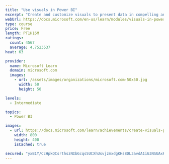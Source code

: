 ```yaml
---
title: "Use visuals in Power BI"
excerpt: "Create and customize visuals to present data in compelling and insightful ways."
webUrl: https://docs.microsoft.com/en-us/learn/modules/visuals-in-power-bi/
type: course
price: Free
length: PT1H16M
ratings:
  count: 4567
  average: 4.7523537
heat: 63

provider:
  name: Microsoft Learn
  domain: microsoft.com
  images:
    - url: /assets/images/organizations/microsoft.com-50x50.jpg
      width: 50
      height: 50

levels:
  - Intermediate

topics:
  - Power BI

images:
  - url: https://docs.microsoft.com/learn/achievements/create-visuals-power-bi-desktop-social.png
    width: 800
    height: 400
    isCached: true

secured: "yxB1Y/CcHpkQCsrthszNIbGcqs5UCXhUsvjzmxdgKHs8DL3avdA1iG3NSUAxRvaS8XlXBsgVfgBA82XMp4FwJneFQ6jtT81BZhp+qG5itT7jVauRNEXCLZHvvsWIvsQ0QJ2jAkhDDUK5cmxHZLRufmIUBjd40HwWSvB6tzlT6z4xL8P8KyMwdRseH53XQHB5Zo7oLxmrl5WgRSU6W3HLQkNxyb+1Op5wfJ1H1W0wMqMrxhufUDigS44s1Qs5drgeClo+jNPP/IaWOBp1RFJ+Pn2aF6G46UXcFUsfxq2XXhgj1ID6h8gTuR4TjJpNftqymS3Q16VdnN4vvb3nFFqX1oCM/kCT/b1e8/QClMfi4X5S9gFHs6i7Qg8hR4jt6MMVv0s0AOjqQToe1XfgCKOigX6PpR/7GQbEFWZpr7jI/v8=;u4JMYEYyZgUdCsDBEF3cDA=="
---
```


